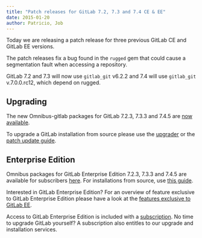 ```yaml
---
title: "Patch releases for GitLab 7.2, 7.3 and 7.4 CE & EE"
date: 2015-01-20
author: Patricio, Job
---
```


Today we are releasing a patch release for three previous GitLab CE and GitLab EE versions.

The patch releases fix a bug found in the `rugged` gem that could cause a segmentation fault when accessing a repository.

GitLab 7.2 and 7.3 will now use `gitlab_git` v6.2.2 and 7.4 will use `gitlab_git` v.7.0.0.rc12,
which depend on rugged.

<!-- more -->

## Upgrading

The new Omnibus-gitlab packages for GitLab 7.2.3, 7.3.3 and 7.4.5 are [now available](https://about.gitlab.com/downloads/archives).

To upgrade a GitLab installation from source please use the
[upgrader](http://doc.gitlab.com/ce/update/upgrader.html) or the [patch update
guide](http://doc.gitlab.com/ce/update/patch_versions.html).

## Enterprise Edition

Omnibus packages for GitLab Enterprise Edition 7.2.3, 7.3.3 and 7.4.5 are available for subscribers [here](https://gitlab.com/subscribers/gitlab-ee/blob/master/doc/install/packages.md). For installations from source, use [this guide](https://gitlab.com/subscribers/gitlab-ee/blob/master/doc/update/patch_versions.md).

Interested in GitLab Enterprise Edition?
For an overview of feature exclusive to GitLab Enterprise Edition please have a look at the [features exclusive to GitLab EE](http://about.gitlab.com/features/#enterprise).

Access to GitLab Enterprise Edition is included with a [subscription](http://www.gitlab.com/subscription/).
No time to upgrade GitLab yourself?
A subscription also entitles to our upgrade and installation services.

